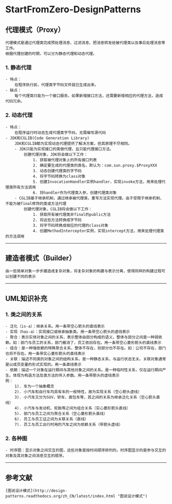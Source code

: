# StartFromZero-DesignPatterns
## 代理模式（Proxy）
	代理模式是通过代理类完成预处理消息、过滤消息、把消息转发给被代理类以及事后处理消息等工作。
	根据代理创建的时期，可以分为静态代理和动态代理。
### 1. 静态代理
	- 特点：
		在程序执行前，代理类字节码文件就已生成出来。
	- 缺点：
		每个代理类只能为一个接口服务，如果新增接口方法，还需要新增相应的代理方法，造成代码冗余。
### 2. 动态代理
	- 特点：
		在程序运行时动态生成代理类字节码，无需编写源代码
	- JDK和CGLIB(Code Generation Library)
		JDK和CGLIB都为实现动态代理提供了解决方案，但其原理不尽相同。
		- JDK只能为实现接口的类做代理，且只能代理接口方法。
			创建代理对象，JDK将会做以下工作：
				1. 获取被代理对象上的所有接口列表
				2. 确定要生成的代理类的类名，默认为：com.sun.proxy.$ProxyXXX
				3. 动态创建代理类的字节码
				4. 将字节码转换为class对象
				5. 创建InvocationHandler实例handler，实现invoke方法，用来处理代理类所有方法调用
				6. 将handler作为代理类入参，创建代理类对象
		- CGLIB基于继承机制，通过继承被代理类，重写方法实现代理。由于受限于继承机制，不能为被final修饰的类或方法代理
			创建代理对象，CGLIB将会做以下工作：
				1. 获取所有被代理类非final的public方法
				2. 将这些方法转换成字节码
				3. 将字节码转换成相应的代理的class对象
				4. 创建MethodInterceptor实例，实现intercept方法，用来处理代理类的方法调用

---			
## 建造者模式（Builder）
	由一些简单对象一步步建造成复杂对象，将复杂对象的构建与表示分离，使得同样的构建过程可以创建不同的表示

---
## UML知识补充
### 1. 类之间的关系
	- 泛化（is-a）：继承关系。用一条带空心箭头的直线表示
	- 实现（has-a）：实现接口或继承抽象类。用一条带空心箭头的虚线表示
	- 聚合：表示实体对象之间的关系，表示整体由部分构成的语义，整体与部分之间是一种弱依赖。如：部门与员工的关系，部门撤消了，员工依旧存在。用一条带空心菱形箭头的直线表示
	- 组合：是一种强依赖的特殊聚合关系，整体不存在，则部分也不存在。如：公司不存在，部门也将不存在。用一条带实心菱形箭头的直线表示
	- 关联：描述不同类的对象之间的结构关系，是一种静态关系，与运行状态无关。关联对象通常是以成员变量的形式实现的。用一条直线表示
	- 依赖：描述一个对象在运行期间与其他对象之间的关系。是一种临时性关系，仅在运行期间产生。体现为构造方法及类方法的传入参数。用一条带箭头的虚线表示
	例：
		1). 车为一个抽象概念
		2). 小汽车和自行车均具有车的一般特性，故为实现关系（空心箭头虚线）
		3). 小汽车又分为SUV，轿车，面包车等，其之间的关系为继承泛化关系（空心箭头直线）
		4). 小汽车与发动机、轮胎等之间为组合关系（实心菱形箭头直线）
		5). 部门与员工之间为聚合关系（空心菱形箭头直线）
		6). 员工与员工证之间为关联关系（直线）
		7). 员工与员工出行时用的汽车之间为依赖关系（带箭头虚线）

### 2. 各种图
	- 时序图：显示对象之间交互的图，这些对象是按时间顺序排列的。时序图显示的是参与交互的对象及其对象之间消息交互的顺序。
---

##  参考文献
	[图说设计模式](http://design-patterns.readthedocs.org/zh_CN/latest/index.html "图说设计模式")